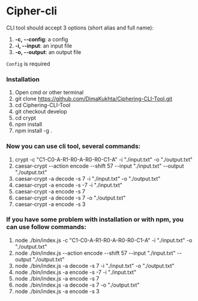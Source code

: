 # Cipher-cli
CLI tool should accept 3 options (short alias and full name):

1.  **-c, --config**: a config
2.  **-i, --input**: an input file
3.  **-o, --output**: an output file

`Config` is required

### Installation ###

1. Open cmd or other terminal
2. git clone https://github.com/DimaKukhta/Ciphering-CLI-Tool.git
3. cd Ciphering-CLI-Tool
4. git checkout develop
5. cd crypt 
6. npm install
7. npm install -g .
### Now you can use cli tool, several commands: ###

1. crypt -c "C1-C0-A-R1-R0-A-R0-R0-C1-A" -i "./input.txt" -o "./output.txt"
2. caesar-crypt --action encode --shift 57 --input "./input.txt" --output "./output.txt"
3. caesar-crypt -a decode -s 7 -i "./input.txt" -o "./output.txt"
4. caesar-crypt -a encode -s -7 -i "./input.txt"
5. caesar-crypt -a encode -s 7
6. caesar-crypt -a decode -s 7 -o "./output.txt"
7. caesar-crypt -a encode -s 3

### If you have some problem with installation or with npm, you can use follow commands: ###

1. node ./bin/index.js -c "C1-C0-A-R1-R0-A-R0-R0-C1-A" -i "./input.txt" -o "./output.txt"
2. node ./bin/index.js --action encode --shift 57 --input "./input.txt" --output "./output.txt"
3. node ./bin/index.js -a decode -s 7 -i "./input.txt" -o "./output.txt"
4. node ./bin/index.js -a encode -s -7 -i "./input.txt"
5. node ./bin/index.js -a encode -s 7
6. node ./bin/index.js -a decode -s 7 -o "./output.txt"
7. node ./bin/index.js -a encode -s 3